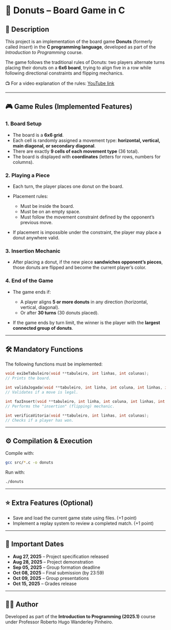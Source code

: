 # 🍩 Donuts – Board Game in C

## 📌 Description

This project is an implementation of the board game **Donuts** (formerly called *Insert*) in the **C programming language**, developed as part of the *Introduction to Programming* course.

The game follows the traditional rules of Donuts: two players alternate turns placing their donuts on a **6x6 board**, trying to align five in a row while following directional constraints and flipping mechanics.

📺 For a video explanation of the rules: [YouTube link](https://www.youtube.com/watch?v=J42A1AoZ7rw)

---

## 🎮 Game Rules (Implemented Features)

### 1. Board Setup

* The board is a **6x6 grid**.
* Each cell is randomly assigned a movement type: **horizontal, vertical, main diagonal, or secondary diagonal**.
* There are exactly **9 cells of each movement type** (36 total).
* The board is displayed with **coordinates** (letters for rows, numbers for columns).

### 2. Playing a Piece

* Each turn, the player places one donut on the board.
* Placement rules:

  * Must be inside the board.
  * Must be on an empty space.
  * Must follow the movement constraint defined by the opponent’s previous move.
* If placement is impossible under the constraint, the player may place a donut anywhere valid.

### 3. Insertion Mechanic

* After placing a donut, if the new piece **sandwiches opponent’s pieces**, those donuts are flipped and become the current player’s color.

### 4. End of the Game

* The game ends if:

  * A player aligns **5 or more donuts** in any direction (horizontal, vertical, diagonal).
  * Or after **30 turns** (30 donuts placed).
* If the game ends by turn limit, the winner is the player with the **largest connected group of donuts**.

---

## 🛠️ Mandatory Functions

The following functions must be implemented:

```c
void exibeTabuleiro(void **tabuleiro, int linhas, int colunas);
// Prints the board.

int validaJogada(void **tabuleiro, int linha, int coluna, int linhas, int colunas);
// Validates if a move is legal.

int fazInsert(void **tabuleiro, int linha, int coluna, int linhas, int colunas);
// Performs the "insertion" (flipping) mechanic.

int verificaVitoria(void **tabuleiro, int linhas, int colunas);
// Checks if a player has won.
```

---

## ⚙️ Compilation & Execution

Compile with:

```bash
gcc src/*.c -o donuts
```

Run with:

```bash
./donuts
```

---

## ⭐ Extra Features (Optional)

* Save and load the current game state using files. (+1 point)
* Implement a replay system to review a completed match. (+1 point)

---

## 📅 Important Dates

* **Aug 27, 2025** – Project specification released
* **Aug 28, 2025** – Project demonstration
* **Sep 05, 2025** – Group formation deadline
* **Oct 08, 2025** – Final submission (by 23:59)
* **Oct 09, 2025** – Group presentations
* **Oct 15, 2025** – Grades release

---

## 👨‍💻 Author

Developed as part of the **Introduction to Programming (2025.1)** course under Professor Roberto Hugo Wanderley Pinheiro.


